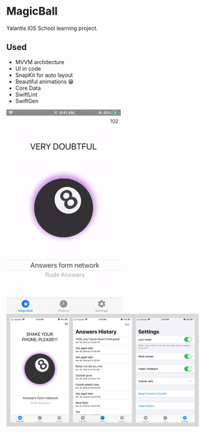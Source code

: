 # MagicBall

Yalantis iOS School learning project.

## Used

* MVVM architecture
* UI in code
* SnapKit for auto layout
* Beautiful animations 😁
* Core Data
* SwiftLint
* SwiftGen

![](animation.gif)
![](screenshots.jpg)

